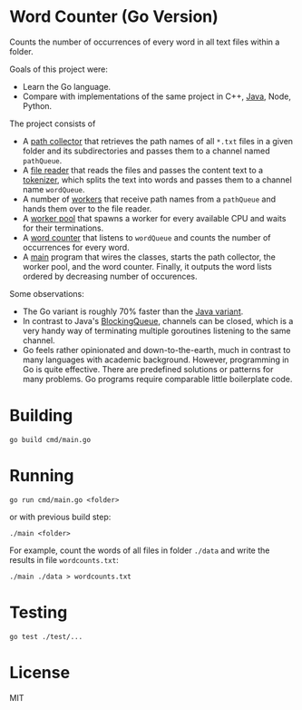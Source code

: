 # Word Counter (Go Version)
Counts the number of occurrences of every word in all text files within a folder.

Goals of this project were:
* Learn the Go language.
* Compare with implementations of the same project in C++, [Java](https://github.com/mouton0815/word-counter-java), Node, Python.

The project consists of
* A [path collector](internal/path-collector.go) that retrieves the path names of all `*.txt` files in a given folder and its subdirectories
and passes them to a channel named `pathQueue`.
* A [file reader](internal/file-reader.go) that reads the files and passes the content text to a [tokenizer](internal/tokenizer.go),
which splits the text into words and passes them to a channel name `wordQueue`.
* A number of [workers](internal/worker.go) that receive path names from a `pathQueue` and hands them over to the file reader.
* A [worker pool](internal/worker-pool.go) that spawns a worker for every available CPU and waits for their terminations.
* A [word counter](internal/word-counter.go) that listens to `wordQueue` and counts the number of occurrences for every word.
* A [main](cmd/main.go) program that wires the classes, starts the path collector, the worker pool, and the word counter.
Finally, it outputs the word lists ordered by decreasing number of occurences. 

Some observations:
* The Go variant is roughly 70% faster than the [Java variant](https://github.com/mouton0815/word-counter-java).
* In contrast to Java's [BlockingQueue](https://docs.oracle.com/javase/8/docs/api/java/util/concurrent/BlockingQueue.html),
channels can be closed, which is a very handy way of terminating multiple goroutines listening to the same channel.
* Go feels rather opinionated and down-to-the-earth, much in contrast to many languages with academic background.
However, programming in Go is quite effective. There are predefined solutions or patterns for many problems.
Go programs require comparable little boilerplate code.

# Building
```
go build cmd/main.go
```

# Running
```
go run cmd/main.go <folder>
```
or with previous build step:
```
./main <folder>
```
For example, count the words of all files in folder `./data` and write the results in file `wordcounts.txt`:
```
./main ./data > wordcounts.txt
```

# Testing
```
go test ./test/...
```

# License
MIT

